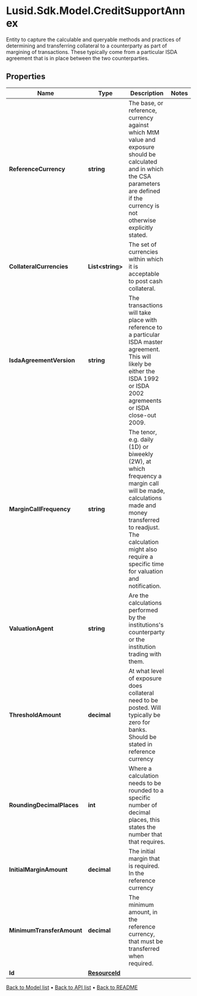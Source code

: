# Lusid.Sdk.Model.CreditSupportAnnex
Entity to capture the calculable and queryable methods and practices of determining and transferring collateral to a counterparty as part of margining of transactions. These typically come from a particular ISDA agreement that is in place between the two counterparties.

## Properties

Name | Type | Description | Notes
------------ | ------------- | ------------- | -------------
**ReferenceCurrency** | **string** | The base, or reference, currency against which MtM value and exposure should be calculated and in which the CSA parameters are defined if the currency is not otherwise explicitly stated. | 
**CollateralCurrencies** | **List&lt;string&gt;** | The set of currencies within which it is acceptable to post cash collateral. | 
**IsdaAgreementVersion** | **string** | The transactions will take place with reference to a particular ISDA master agreement. This will likely be either the ISDA 1992 or ISDA 2002 agremeents or ISDA close-out 2009. | 
**MarginCallFrequency** | **string** | The tenor, e.g. daily (1D) or biweekly (2W), at which frequency a margin call will be made, calculations made and money transferred to readjust. The calculation might also require a specific time for valuation and notification. | 
**ValuationAgent** | **string** | Are the calculations performed by the institutions&#39;s counterparty or the institution trading with them. | 
**ThresholdAmount** | **decimal** | At what level of exposure does collateral need to be posted. Will typically be zero for banks. Should be stated in reference currency | 
**RoundingDecimalPlaces** | **int** | Where a calculation needs to be rounded to a specific number of decimal places, this states the number that that requires. | 
**InitialMarginAmount** | **decimal** | The initial margin that is required. In the reference currency | 
**MinimumTransferAmount** | **decimal** | The minimum amount, in the reference currency, that must be transferred when required. | 
**Id** | [**ResourceId**](ResourceId.md) |  | 

[Back to Model list](../README.md#documentation-for-models) &#8226; [Back to API list](../README.md#documentation-for-api-endpoints) &#8226; [Back to README](../README.md)

